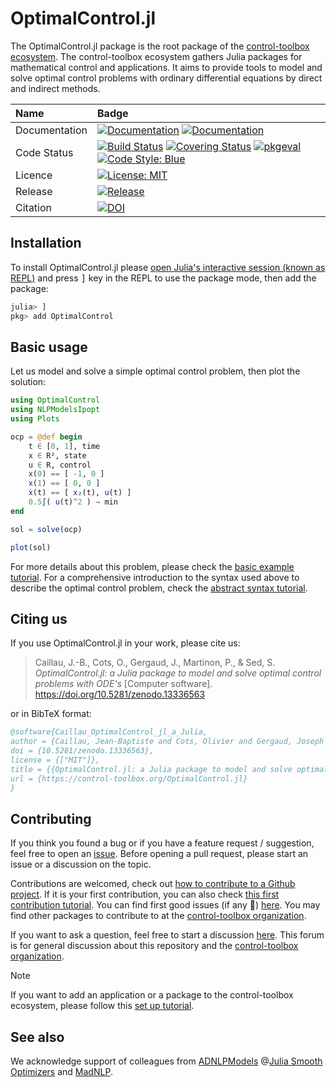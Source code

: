 # OptimalControl.jl

[ci-img]: https://github.com/control-toolbox/OptimalControl.jl/actions/workflows/CI.yml/badge.svg?branch=main
[ci-url]: https://github.com/control-toolbox/OptimalControl.jl/actions/workflows/CI.yml?query=branch%3Amain

[co-img]: https://codecov.io/gh/control-toolbox/OptimalControl.jl/branch/main/graph/badge.svg?token=YM5YQQUSO3
[co-url]: https://codecov.io/gh/control-toolbox/OptimalControl.jl

[doc-dev-img]: https://img.shields.io/badge/docs-dev-8A2BE2.svg
[doc-dev-url]: https://control-toolbox.org/OptimalControl.jl/dev/

[doc-stable-img]: https://img.shields.io/badge/docs-stable-blue.svg
[doc-stable-url]: https://control-toolbox.org/OptimalControl.jl/stable/

[release-img]: https://juliahub.com/docs/General/OptimalControl/stable/version.svg
[release-url]: https://juliahub.com/ui/Packages/General/OptimalControl

[pkg-eval-img]: https://img.shields.io/badge/Julia-package-purple
[pkg-eval-url]: https://juliahub.com/ui/Packages/General/OptimalControl

[citation-img]: https://zenodo.org/badge/541187171.svg
[citation-url]: https://zenodo.org/doi/10.5281/zenodo.13336563

[licence-img]: https://img.shields.io/badge/License-MIT-yellow.svg
[licence-url]: https://github.com/control-toolbox/OptimalControl.jl/blob/master/LICENSE

[blue-img]: https://img.shields.io/badge/code%20style-blue-4495d1.svg
[blue-url]: https://github.com/JuliaDiff/BlueStyle

The OptimalControl.jl package is the root package of the [control-toolbox ecosystem](https://github.com/control-toolbox).
The control-toolbox ecosystem gathers Julia packages for mathematical control and applications. It aims to provide tools to model and solve optimal control problems with ordinary differential equations by direct and indirect methods.

| **Name**          | **Badge**         |
:-------------------|:------------------|
| Documentation     | [![Documentation][doc-stable-img]][doc-stable-url] [![Documentation][doc-dev-img]][doc-dev-url]                   | 
| Code Status       | [![Build Status][ci-img]][ci-url] [![Covering Status][co-img]][co-url] [![pkgeval][pkg-eval-img]][pkg-eval-url] [![Code Style: Blue][blue-img]][blue-url]  |
| Licence           | [![License: MIT][licence-img]][licence-url]   |
| Release           | [![Release][release-img]][release-url]        |
| Citation          | [![DOI][citation-img]][citation-url]          |

## Installation

To install OptimalControl.jl please 
<a href="https://docs.julialang.org/en/v1/manual/getting-started/">open Julia's interactive session (known as REPL)</a> 
and press <kbd>]</kbd> key in the REPL to use the package mode, then add the package:

```julia
julia> ]
pkg> add OptimalControl
```

## Basic usage

Let us model and solve a simple optimal control problem, then plot the solution:

```julia
using OptimalControl
using NLPModelsIpopt
using Plots

ocp = @def begin
    t ∈ [0, 1], time
    x ∈ R², state
    u ∈ R, control
    x(0) == [ -1, 0 ]
    x(1) == [ 0, 0 ]
    ẋ(t) == [ x₂(t), u(t) ]
    0.5∫( u(t)^2 ) → min
end

sol = solve(ocp)

plot(sol)
```

For more details about this problem, please check the
[basic example tutorial](https://control-toolbox.org/OptimalControl.jl/stable/tutorial-double-integrator-energy.html). For a comprehensive introduction to the syntax used above to describe the optimal control problem, check the
[abstract syntax tutorial](https://control-toolbox.org/OptimalControl.jl/stable/tutorial-abstract.html#abstract).

## Citing us

If you use OptimalControl.jl in your work, please cite us:

> Caillau, J.-B., Cots, O., Gergaud, J., Martinon, P., & Sed, S. *OptimalControl.jl: a Julia package to model and solve optimal control problems with ODE's* [Computer software]. https://doi.org/10.5281/zenodo.13336563

or in BibTeX format:

```bibtex
@software{Caillau_OptimalControl_jl_a_Julia,
author = {Caillau, Jean-Baptiste and Cots, Olivier and Gergaud, Joseph and Martinon, Pierre and Sed, Sophia},
doi = {10.5281/zenodo.13336563},
license = {["MIT"]},
title = {{OptimalControl.jl: a Julia package to model and solve optimal control problems with ODE's}},
url = {https://control-toolbox.org/OptimalControl.jl}
}
```

## Contributing

[issue-url]: https://github.com/control-toolbox/OptimalControl.jl/issues
[first-good-issue-url]: https://github.com/control-toolbox/OptimalControl.jl/contribute

If you think you found a bug or if you have a feature request / suggestion, feel free to open an [issue][issue-url].
Before opening a pull request, please start an issue or a discussion on the topic. 

Contributions are welcomed, check out [how to contribute to a Github project](https://docs.github.com/en/get-started/exploring-projects-on-github/contributing-to-a-project). 
If it is your first contribution, you can also check [this first contribution tutorial](https://github.com/firstcontributions/first-contributions).
You can find first good issues (if any 🙂) [here][first-good-issue-url]. You may find other packages to contribute to at the [control-toolbox organization](https://github.com/control-toolbox).

If you want to ask a question, feel free to start a discussion [here](https://github.com/orgs/control-toolbox/discussions). This forum is for general discussion about this repository and the [control-toolbox organization](https://github.com/control-toolbox).

>[!NOTE]
> If you want to add an application or a package to the control-toolbox ecosystem, please follow this [set up tutorial](https://github.com/control-toolbox/CTApp.jl/discussions/9).

## See also

We acknowledge support of colleagues from [ADNLPModels](https://jso.dev/ADNLPModels.jl/stable) @[Julia Smooth Optimizers](https://jso.dev) and [MadNLP](https://github.com/MadNLP/MadNLP.jl).
